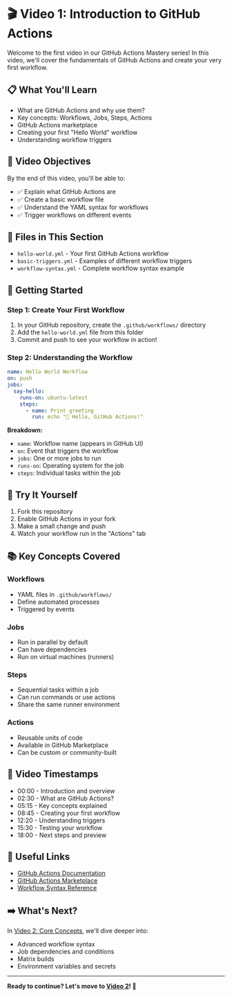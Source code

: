 # 🎬 Video 1: Introduction to GitHub Actions

Welcome to the first video in our GitHub Actions Mastery series! In this video, we'll cover the fundamentals of GitHub Actions and create your very first workflow.

## 📋 What You'll Learn

- What are GitHub Actions and why use them?
- Key concepts: Workflows, Jobs, Steps, Actions
- GitHub Actions marketplace
- Creating your first "Hello World" workflow
- Understanding workflow triggers

## 🎯 Video Objectives

By the end of this video, you'll be able to:
- ✅ Explain what GitHub Actions are
- ✅ Create a basic workflow file
- ✅ Understand the YAML syntax for workflows
- ✅ Trigger workflows on different events

## 📁 Files in This Section

- `hello-world.yml` - Your first GitHub Actions workflow
- `basic-triggers.yml` - Examples of different workflow triggers
- `workflow-syntax.yml` - Complete workflow syntax example

## 🚀 Getting Started

### Step 1: Create Your First Workflow

1. In your GitHub repository, create the `.github/workflows/` directory
2. Add the `hello-world.yml` file from this folder
3. Commit and push to see your workflow in action!

### Step 2: Understanding the Workflow

```yaml
name: Hello World Workflow
on: push
jobs:
  say-hello:
    runs-on: ubuntu-latest
    steps:
      - name: Print greeting
        run: echo "👋 Hello, GitHub Actions!"
```

**Breakdown:**
- `name`: Workflow name (appears in GitHub UI)
- `on`: Event that triggers the workflow
- `jobs`: One or more jobs to run
- `runs-on`: Operating system for the job
- `steps`: Individual tasks within the job

## 🔧 Try It Yourself

1. Fork this repository
2. Enable GitHub Actions in your fork
3. Make a small change and push
4. Watch your workflow run in the "Actions" tab

## 📚 Key Concepts Covered

### Workflows
- YAML files in `.github/workflows/`
- Define automated processes
- Triggered by events

### Jobs
- Run in parallel by default
- Can have dependencies
- Run on virtual machines (runners)

### Steps
- Sequential tasks within a job
- Can run commands or use actions
- Share the same runner environment

### Actions
- Reusable units of code
- Available in GitHub Marketplace
- Can be custom or community-built

## 🎥 Video Timestamps

- 00:00 - Introduction and overview
- 02:30 - What are GitHub Actions?
- 05:15 - Key concepts explained
- 08:45 - Creating your first workflow
- 12:20 - Understanding triggers
- 15:30 - Testing your workflow
- 18:00 - Next steps and preview

## 🔗 Useful Links

- [GitHub Actions Documentation](https://docs.github.com/en/actions)
- [GitHub Actions Marketplace](https://github.com/marketplace?type=actions)
- [Workflow Syntax Reference](https://docs.github.com/en/actions/using-workflows/workflow-syntax-for-github-actions)

## ➡️ What's Next?

In [Video 2: Core Concepts](../02-core-concepts/), we'll dive deeper into:
- Advanced workflow syntax
- Job dependencies and conditions
- Matrix builds
- Environment variables and secrets

---

**Ready to continue? Let's move to [Video 2](../02-core-concepts/)! 🚀**